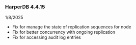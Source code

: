 ### HarperDB 4.4.15

1/8/2025

- Fix for manage the state of replication sequences for node
- Fix for better concurrency with ongoing replication
- Fix for accessing audit log entries
